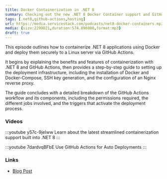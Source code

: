 ```yaml
---
title: Docker Containerization in .NET 8
summary: Checking out the new .NET 8 Docker Container support and GitHub Actions Deployments in new Project Templates
tags: [.net8,github-actions,hosting]
url: https://media.servicestack.com/podcasts/net8-docker-containers.mp3
media: {size:2299821,duration:574.896000,format:mp3}
draft: true
---
```


This episode outlines how to containerize .NET 8 applications using Docker and deploy 
them securely to a Linux server via GitHub Actions. 

It begins by explaining the benefits and features of containerization with .NET 8 and 
GitHub Actions, then provides a step-by-step guide to setting up the deployment infrastructure, 
including the installation of Docker and Docker-Compose, SSH key generation, and the configuration 
of an Nginx reverse proxy. 

The guide concludes with a detailed breakdown of the GitHub Actions workflow and its components, 
including the permissions required, the different jobs involved, and the triggers that activate 
the deployment process.

### Videos

:::youtube y57c-9jeIww
Learn about the latest streamlined containerization support built into .NET 8
:::

:::youtube 7dardvqBFbE
Use GitHub Actions for Auto Deployments
:::

### Links

- [Blog Post](/posts/net8-docker-containers)